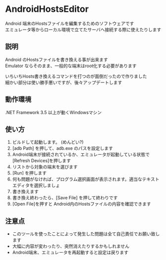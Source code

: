 # AndroidHostsEditor 
Android 端末のHostsファイルを編集するためのソフトウェアです  
エミュレータ等からローカル環境で立てたサーバへ接続する際に使えたりします  
  
## 説明
Android のHostsファイルを書き換える事が出来ます  
Emulator ならそのまま、一般的な端末はroot化する必要があります  
  
いちいちHosts書き換えるコマンドを打つのが面倒だったので作りました  
細かい部分は使い勝手悪いですが、後々アップデートします  
  
## 動作環境  
.NET Framework 3.5 以上が動くWindowsマシン
  
## 使い方  
1. ビルドして起動します。 (めんどい?)  
2. [adb Path] を押して、adb.exe のパスを設定します  
3. Android端末が接続されているか、エミュレータが起動している状態で [Refresh Devices]を押します  
4. リストから対象の端末を選びます  
5. [Run] を押します  
6. 何も問題がなければ、プログラム選択画面が表示されます。適当なテキストエディタを選択しましょ  
7. 書き換えます  
8. 書き換え終わったら、[Save File] を押して終わりです  
9. [Open File]を押すと Android内のHostsファイルの内容を確認できます  
  
## 注意点  
* このツールを使ったことによって発生した問題は全て自己責任でお願い致します  
* 大幅に内容が変わったり、突然消えたりするかもしれません  
* Android端末、エミュレータを再起動すると設定は戻ります
